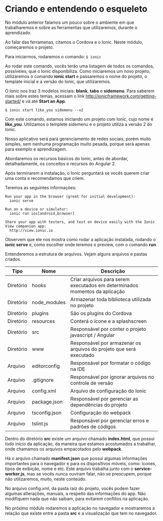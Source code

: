 # Criando e entendendo o esqueleto

No módulo anterior falamos um pouco sobre o ambiente em que trabalharemos e sobre as ferramentas que utilizaremos, durante o aprendizado.

Ao falar das ferramenas, citamos o Cordova e o Ionic. Neste módulo, começaremos o projeto.

Para iniciarmos, rodaremos o comando: `$ ionic`

Ao rodar este comando, vocês terão uma listagem de todos os comandos, possíveies, que o Ionic disponibiliza. Como iniciaremos um novo projeto, utilizaremos o comando **ionic start** e passaremos o nome do projeto, o template inicial e a versão do Ionic, que utilizaremos.

O Ionic nos traz 3 modelos iniciais: **blank**, **tabs** e **sidemenu**. Para saberem mais sobre estes temas, acessam o link <http://ionicframework.com/getting-started/> e vá até **Start an App**.

`$ ionic start like_you sidemenu --v2`

Com este comando, estamos iniciando um projeto com Ionic, cujo nome é **like_you**. Utilizamos o templete sidemenu e o projeto utiliza a versão 2 do Ionic.

Nosso aplicativo será para gerenciamento de redes sociais, porém muito simples, sem nenhuma programação muito pesada, porque será apenas para exemplo e aprendizagem.

Abordaremos os recursos básicos do Ionic, antes de abordar, detalhadamente, os conceitos e recursos do Angular 2.

Após terminarem a instalação, o Ionic perguntará se vocês querem criar uma conta e recomendamos que criem.

Teremos as seguintes informações:

```
Run your app in the browser (great for initial development):
  ionic serve

Run on a device or simulator:
  ionic run ios[android,browser]

Share your app with testers, and test on device easily with the Ionic View companion app:
  http://view.ionic.io
```

Observem que ele nos mostra como rodar a aplicação instalada, rodando o **ionic serve** e, como escolher onde teremos o preview, com o comando **run**.

Entenderemos a estrutura de arquivos. Vejam alguns arquivos e pastas criados.

Tipo | Nome | Descrição
------ | -------- | -------------
Diretório | hooks | Criar arquivos para serem executados em determinados momentos da aplicação
Diretório | node_modules | Armazenar toda biblioteca utilizada no projeto
Diretório | plugins | São os plugins do Cordova
Diretório | resources | Conterá o ícone e a splashscreen
Diretório | src | Responsável por conter o projeto javascript / Angular
Diretório | www | Responsável por armazenar os arquivos do projeto que será executado
Arquivo | editorconfig | Responsável por formatar o código na IDE
Arquivo | .gitignore | Responsável por ignorar arquivos no controle de versão
Arquivo | config.xml | Arquivo de configuração do Ionic
Arquivo | package.json | Responsável por gerenciar as dependências do projeto
Arquivo | tsconfig.json | Configuração do webpack
Arquivo | tslint.js | Responsável por gerenciar erros e padrões de códigos

Dentro do diretório **src** existe um arquivo chamado **index.html**, que possui todo início da aplicação, da maneira que estamos acostumados a trabalhar, onde chamamos os arquivos empacotados pelo **webpack**.

Há o arquivo chamado **manifest.json** que possui algumas informações importantes para o navegador e para os dispositivos móveis, como: ícones, tipos de exibição, nome e etc. Este arquivo trabalha junto com o **service-worker.js**, mas se vocês nunca ouviram falar, não se preocupem, porque não utilizaremos, muito, neste conteúdo.

No arquivo config.xml, da pasta raiz do projeto, vocês podem fazer algumas alterações, manuais, a respeito das informações do app. Não modifiquem nada que não saibam, para evitarem conflitos na aplicação.

No próximo módulo rodaremos a aplicação no navegador e mostraremos a relação que existe entre a pasta **src** e a visualização que tem no navegador.